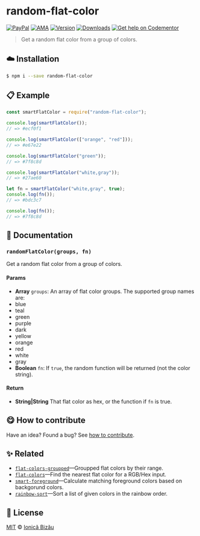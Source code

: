 
# random-flat-color

 [![PayPal](https://img.shields.io/badge/%24-paypal-f39c12.svg)][paypal-donations] [![AMA](https://img.shields.io/badge/ask%20me-anything-1abc9c.svg)](https://github.com/IonicaBizau/ama) [![Version](https://img.shields.io/npm/v/random-flat-color.svg)](https://www.npmjs.com/package/random-flat-color) [![Downloads](https://img.shields.io/npm/dt/random-flat-color.svg)](https://www.npmjs.com/package/random-flat-color) [![Get help on Codementor](https://cdn.codementor.io/badges/get_help_github.svg)](https://www.codementor.io/johnnyb?utm_source=github&utm_medium=button&utm_term=johnnyb&utm_campaign=github)

> Get a random flat color from a group of colors.

## :cloud: Installation

```sh
$ npm i --save random-flat-color
```


## :clipboard: Example



```js
const smartFlatColor = require("random-flat-color");

console.log(smartFlatColor());
// => #ecf0f1

console.log(smartFlatColor(["orange", "red"]));
// => #e67e22

console.log(smartFlatColor("green"));
// => #7f8c8d

console.log(smartFlatColor("white,gray"));
// => #27ae60

let fn = smartFlatColor("white,gray", true);
console.log(fn());
// => #bdc3c7

console.log(fn());
// => #7f8c8d
```

## :memo: Documentation


### `randomFlatColor(groups, fn)`
Get a random flat color from a group of colors.

#### Params
- **Array** `groups`: An array of flat color groups. The supported group names are:
 - blue
 - teal
 - green
 - purple
 - dark
 - yellow
 - orange
 - red
 - white
 - gray
- **Boolean** `fn`: If `true`, the random function will be returned (not the color string).

#### Return
- **String|String** That flat color as hex, or the function if `fn` is true.



## :yum: How to contribute
Have an idea? Found a bug? See [how to contribute][contributing].


## :sparkles: Related

 - [`flat-colors-groupped`](https://github.com/IonicaBizau/flat-colors-groupped#readme)—Groupped flat colors by their range.
 - [`flat-colors`](https://github.com/IonicaBizau/flat-colors.js)—Find the nearest flat color for a RGB/Hex input.
 - [`smart-foreground`](https://github.com/IonicaBizau/smart-foreground#readme)—Calculate matching foreground colors based on backgorund colors.
 - [`rainbow-sort`](https://github.com/IonicaBizau/rainbow-sort#readme)—Sort a list of given colors in the rainbow order.



## :scroll: License

[MIT][license] © [Ionică Bizău][website]

[paypal-donations]: https://www.paypal.com/cgi-bin/webscr?cmd=_s-xclick&hosted_button_id=RVXDDLKKLQRJW
[donate-now]: http://i.imgur.com/6cMbHOC.png

[license]: http://showalicense.com/?fullname=Ionic%C4%83%20Biz%C4%83u%20%3Cbizauionica%40gmail.com%3E%20(http%3A%2F%2Fionicabizau.net)&year=2016#license-mit
[website]: http://ionicabizau.net
[contributing]: /CONTRIBUTING.md
[docs]: /DOCUMENTATION.md
